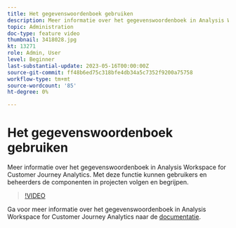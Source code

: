 ```yaml
---
title: Het gegevenswoordenboek gebruiken
description: Meer informatie over het gegevenswoordenboek in Analysis Workspace for Customer Journey Analytics. Met deze functie kunnen gebruikers en beheerders de componenten in projecten volgen en begrijpen. 
topic: Administration
doc-type: feature video
thumbnail: 3418028.jpg
kt: 13271
role: Admin, User
level: Beginner
last-substantial-update: 2023-05-16T00:00:00Z
source-git-commit: ff48b6ed75c318bfe4db34a5c7352f9200a75758
workflow-type: tm+mt
source-wordcount: '85'
ht-degree: 0%

---
```


# Het gegevenswoordenboek gebruiken

Meer informatie over het gegevenswoordenboek in Analysis Workspace for Customer Journey Analytics. Met deze functie kunnen gebruikers en beheerders de componenten in projecten volgen en begrijpen. 

>[!VIDEO](https://video.tv.adobe.com/v/3418028/?quality=12&learn=on)

Ga voor meer informatie over het gegevenswoordenboek in Analysis Workspace for Customer Journey Analytics naar de [documentatie](https://experienceleague.adobe.com/docs/analytics-platform/using/cja-components/data-dictionary/data-dictionary-overview.html?lang=nl-NL).
